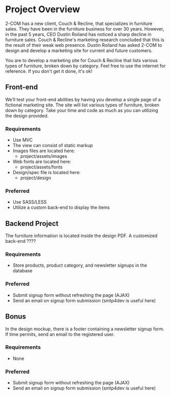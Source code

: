 # Project Overview
2-COM has a new client, Couch & Recline, that specializes in furniture sales. They have been in the furniture business for over 30 years. However, in the past 5 years, CEO Dustin Roiland has noticed a sharp decline in furniture sales. Couch & Recline's marketing research concluded that this is the result of their weak web presence. Dustin Roiland has asked 2-COM to design and develop a marketing site for current and future customers.

You are to develop a marketing site for Couch & Recline that lists various types of furniture, broken down by category. Feel free to use the internet for reference. If you don't get it done, it's ok!

## Front-end
We’ll test your front-end abilities by having you develop a single page of a fictional marketing site.  The site will list various types of furniture, broken down by category.  Take your time and code as much as you can utilizing the design provided.

### Requirements
* Use MVC
* The view can consist of static markup
* Images files are located here:
  * project/assets/images
* Web fonts are located here:
  * project/assets/fonts
* Design/spec file is located here:
  * project/design

### Preferred
* Use SASS/LESS
* Utilize a custom back-end to display the items

## Backend Project
The furniture information is located inside the design PDF.  A customized back-end ????

### Requirements
* Store products, product category, and newsletter signups in the database

### Preferred
* Submit signup form without refreshing the page (AJAX)
* Send an email on signup form submission (smtp4dev is useful here)

## Bonus
In the design mockup, there is a footer containing a newsletter signup form.  If time permits, send an email to the registered user.

### Requirements
* None

### Preferred
* Submit signup form without refreshing the page (AJAX)
* Send an email on signup form submission (smtp4dev is useful here)
